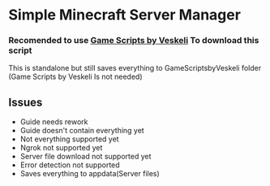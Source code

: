# Simple Minecraft Server Manager
### Recomended to use [Game Scripts by Veskeli](https://github.com/veskeli/GameScriptsByVeskeli) To download this script
This is standalone but still saves everything to GameScriptsbyVeskeli folder
(Game Scripts by Veskeli Is not needed)
## Issues
+ Guide needs rework
+ Guide doesn't contain everything yet
+ Not everything supported yet
+ Ngrok not supported yet
+ Server file download not supported yet
+ Error detection not supported
+ Saves everything to appdata(Server files)
